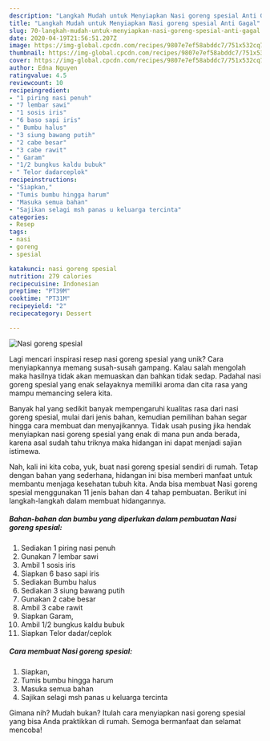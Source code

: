 ```yaml
---
description: "Langkah Mudah untuk Menyiapkan Nasi goreng spesial Anti Gagal"
title: "Langkah Mudah untuk Menyiapkan Nasi goreng spesial Anti Gagal"
slug: 70-langkah-mudah-untuk-menyiapkan-nasi-goreng-spesial-anti-gagal
date: 2020-04-19T21:56:51.207Z
image: https://img-global.cpcdn.com/recipes/9807e7ef58abddc7/751x532cq70/nasi-goreng-spesial-foto-resep-utama.jpg
thumbnail: https://img-global.cpcdn.com/recipes/9807e7ef58abddc7/751x532cq70/nasi-goreng-spesial-foto-resep-utama.jpg
cover: https://img-global.cpcdn.com/recipes/9807e7ef58abddc7/751x532cq70/nasi-goreng-spesial-foto-resep-utama.jpg
author: Edna Nguyen
ratingvalue: 4.5
reviewcount: 10
recipeingredient:
- "1 piring nasi penuh"
- "7 lembar sawi"
- "1 sosis iris"
- "6 baso sapi iris"
- " Bumbu halus"
- "3 siung bawang putih"
- "2 cabe besar"
- "3 cabe rawit"
- " Garam"
- "1/2 bungkus kaldu bubuk"
- " Telor dadarceplok"
recipeinstructions:
- "Siapkan,"
- "Tumis bumbu hingga harum"
- "Masuka semua bahan"
- "Sajikan selagi msh panas u keluarga tercinta"
categories:
- Resep
tags:
- nasi
- goreng
- spesial

katakunci: nasi goreng spesial 
nutrition: 279 calories
recipecuisine: Indonesian
preptime: "PT39M"
cooktime: "PT31M"
recipeyield: "2"
recipecategory: Dessert

---
```



![Nasi goreng spesial](https://img-global.cpcdn.com/recipes/9807e7ef58abddc7/751x532cq70/nasi-goreng-spesial-foto-resep-utama.jpg)

Lagi mencari inspirasi resep nasi goreng spesial yang unik? Cara menyiapkannya memang susah-susah gampang. Kalau salah mengolah maka hasilnya tidak akan memuaskan dan bahkan tidak sedap. Padahal nasi goreng spesial yang enak selayaknya memiliki aroma dan cita rasa yang mampu memancing selera kita.



Banyak hal yang sedikit banyak mempengaruhi kualitas rasa dari nasi goreng spesial, mulai dari jenis bahan, kemudian pemilihan bahan segar hingga cara membuat dan menyajikannya. Tidak usah pusing jika hendak menyiapkan nasi goreng spesial yang enak di mana pun anda berada, karena asal sudah tahu triknya maka hidangan ini dapat menjadi sajian istimewa.


Nah, kali ini kita coba, yuk, buat nasi goreng spesial sendiri di rumah. Tetap dengan bahan yang sederhana, hidangan ini bisa memberi manfaat untuk membantu menjaga kesehatan tubuh kita. Anda bisa membuat Nasi goreng spesial menggunakan 11 jenis bahan dan 4 tahap pembuatan. Berikut ini langkah-langkah dalam membuat hidangannya.

<!--inarticleads1-->

##### Bahan-bahan dan bumbu yang diperlukan dalam pembuatan Nasi goreng spesial:

1. Sediakan 1 piring nasi penuh
1. Gunakan 7 lembar sawi
1. Ambil 1 sosis iris
1. Siapkan 6 baso sapi iris
1. Sediakan  Bumbu halus
1. Sediakan 3 siung bawang putih
1. Gunakan 2 cabe besar
1. Ambil 3 cabe rawit
1. Siapkan  Garam,
1. Ambil 1/2 bungkus kaldu bubuk
1. Siapkan  Telor dadar/ceplok




<!--inarticleads2-->

##### Cara membuat Nasi goreng spesial:

1. Siapkan,
1. Tumis bumbu hingga harum
1. Masuka semua bahan
1. Sajikan selagi msh panas u keluarga tercinta




Gimana nih? Mudah bukan? Itulah cara menyiapkan nasi goreng spesial yang bisa Anda praktikkan di rumah. Semoga bermanfaat dan selamat mencoba!
